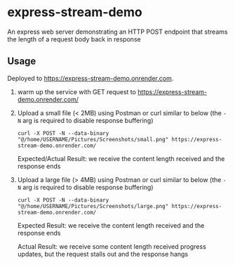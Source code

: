 # express-stream-demo
An express web server demonstrating an HTTP POST endpoint that streams the length of a request body back in response

## Usage
Deployed to https://express-stream-demo.onrender.com.
1. warm up the service with GET request to https://express-stream-demo.onrender.com/
2. Upload a small file (< 2MB) using Postman or curl similar to below (the `-N` arg is required to disable response buffering)
    ```
    curl -X POST -N --data-binary "@/home/USERNAME/Pictures/Screenshots/small.png" https://express-stream-demo.onrender.com/
    ```
    
    Expected/Actual Result: we receive the content length received and the response ends
3. Upload a large file (> 4MB) using Postman or curl similar to below (the `-N` arg is required to disable response buffering)
    ```
    curl -X POST -N --data-binary "@/home/USERNAME/Pictures/Screenshots/large.png" https://express-stream-demo.onrender.com/
    ```
    
    Expected Result: we receive the content length received and the response ends
    
    Actual Result: we receive some content length received progress updates, but the request stalls out and the response hangs
